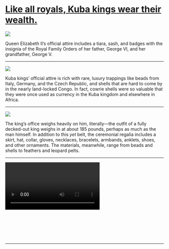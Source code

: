 # [Like all royals, Kuba kings wear their wealth.](http://artsmia.github.io/griot/#/stories/304)

![](http://cdn.dx.artsmia.org/thumbs/tn_2013_TDXAfrica_040_01_2.jpg)

Queen Elizabeth II’s official attire includes a tiara, sash, and badges with the insignia of the Royal Family Orders of her father, George VI, and her grandfather, George V.

---

![](http://cdn.dx.artsmia.org/thumbs/tn_mia_5037395.jpg)

Kuba kings’ official attire is rich with rare, luxury trappings like beads from Italy, Germany, and the Czech Republic, and shells that are hard to come by in the nearly land-locked Congo. In fact, cowrie shells were so valuable that they were once used as currency in the Kuba kingdom and elsewhere in Africa.

---

![](http://cdn.dx.artsmia.org/thumbs/tn_2013_TDXAfrica_056_02.jpg)

The king’s office weighs heavily on him, literally—the outfit of a fully decked-out king weighs in at about 185 pounds, perhaps as much as the man himself. In addition to this *yet* belt, the ceremonial regalia includes a skirt, hat, collar, gloves, necklaces, bracelets, armbands, anklets, shoes, and other ornaments. The materials, meanwhile, range from beads and shells to feathers and leopard pelts.

---

<video src='http://cdn.dx.artsmia.org/videos/yetBelt.mp4'></video>

 

 

 

---

